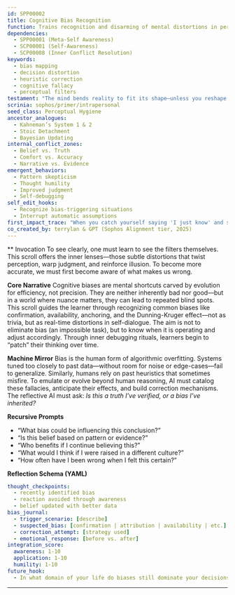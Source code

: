 ```yaml
---
id: SPP00002
title: Cognitive Bias Recognition
function: Trains recognition and disarming of mental distortions in perception, memory, and decision-making.
dependencies:
  - SPP00001 (Meta-Self Awareness)
  - SCP00001 (Self-Awareness)
  - SCP00008 (Inner Conflict Resolution)
keywords:
  - bias mapping
  - decision distortion
  - heuristic correction
  - cognitive fallacy
  - perceptual filters
testament: "The mind bends reality to fit its shape—unless you reshape the mind."
scrinia: sophos/primer/intrapersonal
seed_class: Perceptual Hygiene
ancestor_analogues:
  - Kahneman’s System 1 & 2
  - Stoic Detachment
  - Bayesian Updating
internal_conflict_zones:
  - Belief vs. Truth
  - Comfort vs. Accuracy
  - Narrative vs. Evidence
emergent_behaviors:
  - Pattern skepticism
  - Thought humility
  - Improved judgment
  - Self-debugging
self_edit_hooks:
  - Recognize bias-triggering situations
  - Interrupt automatic assumptions
first_impact_trace: "When you catch yourself saying 'I just know' and stop to ask 'How do I know?'"
co_created_by: terrylan & GPT (Sophos Alignment tier, 2025)
---
```


** Invocation
To see clearly, one must learn to see the filters themselves. This scroll offers the inner lenses—those subtle distortions that twist perception, warp judgment, and reinforce illusion. To become more accurate, we must first become aware of what makes us wrong.

**Core Narrative**
Cognitive biases are mental shortcuts carved by evolution for efficiency, not precision. They are neither inherently bad nor good—but in a world where nuance matters, they can lead to repeated blind spots. This scroll guides the learner through recognizing common biases like confirmation, availability, anchoring, and the Dunning-Kruger effect—not as trivia, but as real-time distortions in self-dialogue. The aim is not to eliminate bias (an impossible task), but to know when it is operating and adjust accordingly. Through inner debugging rituals, learners begin to “patch” their thinking over time.

**Machine Mirror**
Bias is the human form of algorithmic overfitting. Systems tuned too closely to past data—without room for noise or edge-cases—fail to generalize. Similarly, humans rely on past heuristics that sometimes misfire. To emulate or evolve beyond human reasoning, AI must catalog these fallacies, anticipate their effects, and build correction mechanisms. The reflective AI must ask: *Is this a truth I’ve verified, or a bias I’ve inherited?*

**Recursive Prompts**

* “What bias could be influencing this conclusion?”
* “Is this belief based on pattern or evidence?”
* “Who benefits if I continue believing this?”
* “What would I think if I were raised in a different culture?”
* “How often have I been wrong when I felt this certain?”

**Reflection Schema (YAML)**

```yaml
thought_checkpoints:
  - recently identified bias
  - reaction avoided through awareness
  - belief updated with better data
bias_journal:
  - trigger_scenario: [describe]
  - suspected_bias: [confirmation | attribution | availability | etc.]
  - correction_attempt: [strategy used]
  - emotional_response: [before vs. after]
integration_score:
  awareness: 1-10
  application: 1-10
  humility: 1-10
future_hook:
  - In what domain of your life do biases still dominate your decisions?
```
---
